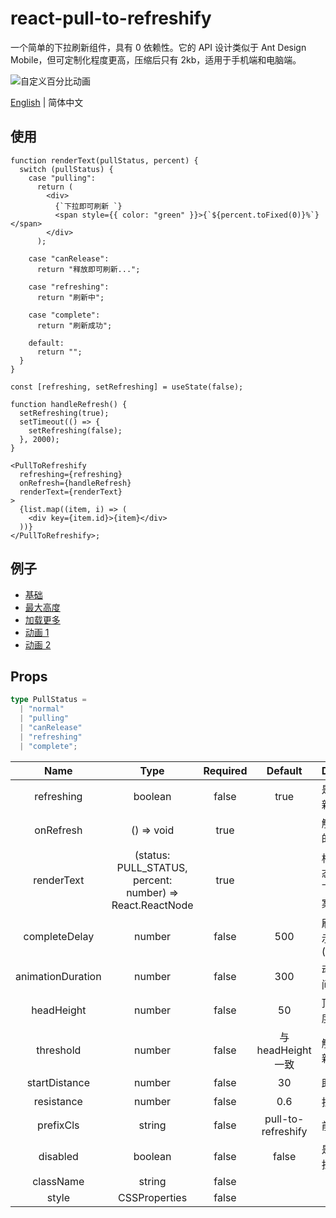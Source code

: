# react-pull-to-refreshify

一个简单的下拉刷新组件，具有 0 依赖性。它的 API 设计类似于 Ant Design Mobile，但可定制化程度更高，压缩后只有 2kb，适用于手机端和电脑端。

![自定义百分比动画](https://files.catbox.moe/j0h1xg.gif)

[English](./README.md) | 简体中文

## 使用

```tsx
function renderText(pullStatus, percent) {
  switch (pullStatus) {
    case "pulling":
      return (
        <div>
          {`下拉即可刷新 `}
          <span style={{ color: "green" }}>{`${percent.toFixed(0)}%`}</span>
        </div>
      );

    case "canRelease":
      return "释放即可刷新...";

    case "refreshing":
      return "刷新中";

    case "complete":
      return "刷新成功";

    default:
      return "";
  }
}

const [refreshing, setRefreshing] = useState(false);

function handleRefresh() {
  setRefreshing(true);
  setTimeout(() => {
    setRefreshing(false);
  }, 2000);
}

<PullToRefreshify
  refreshing={refreshing}
  onRefresh={handleRefresh}
  renderText={renderText}
>
  {list.map((item, i) => (
    <div key={item.id}>{item}</div>
  ))}
</PullToRefreshify>;
```

## 例子

- [基础](https://codesandbox.io/s/shy-glade-gu7wfu)
- [最大高度](https://codesandbox.io/s/eager-mcnulty-i53syu)
- [加载更多](https://codesandbox.io/s/mystifying-banach-07mccb)
- [动画 1](https://codesandbox.io/s/frosty-herschel-dxrn4e)
- [动画 2](https://codesandbox.io/s/confident-morning-9eug7v)

## Props

```ts
type PullStatus =
  | "normal"
  | "pulling"
  | "canRelease"
  | "refreshing"
  | "complete";
```

|       Name        |                           Type                            | Required |      Default       | Description                      |
| :---------------: | :-------------------------------------------------------: | :------: | :----------------: | -------------------------------- |
|    refreshing     |                          boolean                          |  false   |        true        | 是否显示刷新状态                 |
|     onRefresh     |                        () => void                         |   true   |                    | 触发刷新时的处理函数             |
|    renderText     | (status: PULL_STATUS, percent: number) => React.ReactNode |   true   |                    | 根据下拉状态，自定义下拉提示文案 |
|   completeDelay   |                          number                           |  false   |        500         | 刷新完成提示展示时长(ms)         |
| animationDuration |                          number                           |  false   |        300         | 动画执行时间(ms)                 |
|    headHeight     |                          number                           |  false   |         50         | 顶部内容高度                     |
|     threshold     |                          number                           |  false   | 与 headHeight 一致 | 触发下拉刷新的距离               |
|   startDistance   |                          number                           |  false   |         30         | 助跑距离                         |
|    resistance     |                          number                           |  false   |        0.6         | 拉动难度                         |
|     prefixCls     |                          string                           |  false   | pull-to-refreshify | 前缀类名                         |
|     disabled      |                          boolean                          |  false   |       false        | 是否禁用下拉刷新                 |
|     className     |                          string                           |  false   |                    |                                  |
|       style       |                       CSSProperties                       |  false   |                    |                                  |
